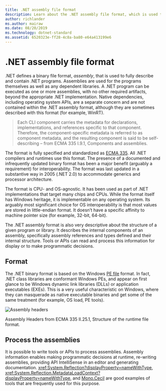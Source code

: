```yaml
---
title: .NET assembly file format
description: Learn about the .NET assembly file format, which is used to describe and contain .NET apps and libraries.
author: richlander
ms.author: mairaw
ms.date: 08/20/2019
ms.technology: dotnet-standard
ms.assetid: 6520323e-ff28-4c8a-ba80-e64a413199e6
---
```


# .NET assembly file format

.NET defines a binary file format, *assembly*, that is used to fully describe and contain .NET programs. Assemblies are used for the programs themselves as well as any dependent libraries. A .NET program can be executed as one or more assemblies, with no other required artifacts, beyond the appropriate .NET implementation. Native dependencies, including operating system APIs, are a separate concern and are not contained within the .NET assembly format, although they are sometimes described with this format (for example, WinRT).

> Each CLI component carries the metadata for declarations, implementations, and references specific to that component. Therefore, the component-specific metadata is referred to as component metadata, and the resulting component is said to be self-describing – from ECMA 335 I.9.1, Components and assemblies.

The format is fully specified and standardized as [ECMA 335](https://www.ecma-international.org/publications/standards/Ecma-335.htm). All .NET compilers and runtimes use this format. The presence of a documented and infrequently updated binary format has been a major benefit (arguably a requirement) for interoperability. The format was last updated in a substantive way in 2005 (.NET 2.0) to accommodate generics and processor architecture.

The format is CPU- and OS-agnostic. It has been used as part of .NET implementations that target many chips and CPUs. While the format itself has Windows heritage, it is implementable on any operating system. Its arguably most significant choice for OS interoperability is that most values are stored in little-endian format. It doesn’t have a specific affinity to machine pointer size (for example, 32-bit, 64-bit).

The .NET assembly format is also very descriptive about the structure of a given program or library. It describes the internal components of an assembly, specifically assembly references and types defined and their internal structure. Tools or APIs can read and process this information for display or to make programmatic decisions.

## Format

The .NET binary format is based on the Windows [PE file](https://en.wikipedia.org/wiki/Portable_Executable) format. In fact, .NET class libraries are conformant Windows PEs, and appear on first glance to be Windows dynamic link libraries (DLLs) or application executables (EXEs). This is a very useful characteristic on Windows, where they can masquerade as native executable binaries and get some of the same treatment (for example, OS load, PE tools).

![Assembly headers](../media/assembly-format/assembly-headers.png)

Assembly Headers from ECMA 335 II.25.1, Structure of the runtime file format.

## Process the assemblies

It is possible to write tools or APIs to process assemblies. Assembly information enables making programmatic decisions at runtime, re-writing assemblies, providing API IntelliSense in an editor and generating documentation. <xref:System.Reflection?displayProperty=nameWithType>, <xref:System.Reflection.MetadataLoadContext?displayProperty=nameWithType>, and [Mono.Cecil](https://www.mono-project.com/docs/tools+libraries/libraries/Mono.Cecil/) are good examples of tools that are frequently used for this purpose.
